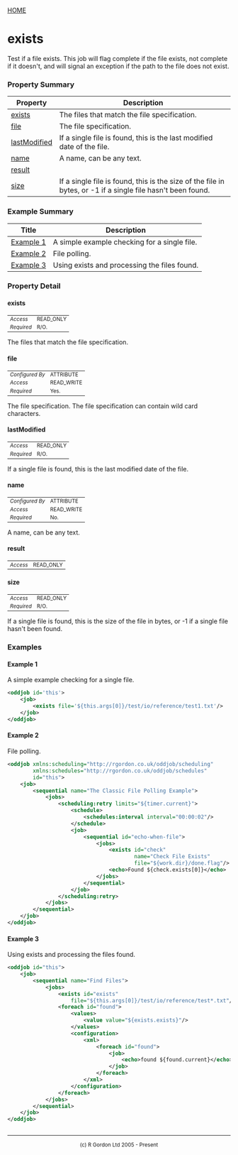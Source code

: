 [HOME](../../../README.md)
# exists

Test if a file exists. This job will flag
complete if the file exists, not complete if it doesn't, and
will signal an exception if the path to the file does not exist.

### Property Summary

| Property | Description |
| -------- | ----------- |
| [exists](#propertyexists) | The files that match the file specification. | 
| [file](#propertyfile) | The file specification. | 
| [lastModified](#propertylastModified) | If a single file is found, this is the last modified date of the file. | 
| [name](#propertyname) | A name, can be any text. | 
| [result](#propertyresult) |  | 
| [size](#propertysize) | If a single file is found, this is the size of the file in bytes, or -1 if a single file hasn't been found. | 


### Example Summary

| Title | Description |
| ----- | ----------- |
| [Example 1](#example1) | A simple example checking for a single file. |
| [Example 2](#example2) | File polling. |
| [Example 3](#example3) | Using exists and processing the files found. |


### Property Detail
#### exists <a name="propertyexists"></a>

<table style='font-size:smaller'>
      <tr><td><i>Access</i></td><td>READ_ONLY</td></tr>
      <tr><td><i>Required</i></td><td>R/O.</td></tr>
</table>

The files that match the file specification.

#### file <a name="propertyfile"></a>

<table style='font-size:smaller'>
      <tr><td><i>Configured By</i></td><td>ATTRIBUTE</td></tr>
      <tr><td><i>Access</i></td><td>READ_WRITE</td></tr>
      <tr><td><i>Required</i></td><td>Yes.</td></tr>
</table>

The file specification. The file specification
can contain wild card characters.

#### lastModified <a name="propertylastModified"></a>

<table style='font-size:smaller'>
      <tr><td><i>Access</i></td><td>READ_ONLY</td></tr>
      <tr><td><i>Required</i></td><td>R/O.</td></tr>
</table>

If a single file is found, this is the last
modified date of the file.

#### name <a name="propertyname"></a>

<table style='font-size:smaller'>
      <tr><td><i>Configured By</i></td><td>ATTRIBUTE</td></tr>
      <tr><td><i>Access</i></td><td>READ_WRITE</td></tr>
      <tr><td><i>Required</i></td><td>No.</td></tr>
</table>

A name, can be any text.

#### result <a name="propertyresult"></a>

<table style='font-size:smaller'>
      <tr><td><i>Access</i></td><td>READ_ONLY</td></tr>
</table>



#### size <a name="propertysize"></a>

<table style='font-size:smaller'>
      <tr><td><i>Access</i></td><td>READ_ONLY</td></tr>
      <tr><td><i>Required</i></td><td>R/O.</td></tr>
</table>

If a single file is found, this is the size
of the file in bytes, or -1 if a single file hasn't been found.


### Examples
#### Example 1 <a name="example1"></a>

A simple example checking for a single file.

```xml
<oddjob id='this'>
    <job>
        <exists file='${this.args[0]}/test/io/reference/test1.txt'/>
    </job>
</oddjob>

```


#### Example 2 <a name="example2"></a>

File polling.

```xml
<oddjob xmlns:scheduling="http://rgordon.co.uk/oddjob/scheduling"
        xmlns:schedules="http://rgordon.co.uk/oddjob/schedules"
        id="this">
    <job>
        <sequential name="The Classic File Polling Example">
            <jobs>
                <scheduling:retry limits="${timer.current}">
                    <schedule>
                        <schedules:interval interval="00:00:02"/>
                    </schedule>
                    <job>
                        <sequential id="echo-when-file">
                            <jobs>
                                <exists id="check"
                                        name="Check File Exists"
                                        file="${work.dir}/done.flag"/>
                                <echo>Found ${check.exists[0]}</echo>
                            </jobs>
                        </sequential>
                    </job>
                </scheduling:retry>
            </jobs>
        </sequential>
    </job>
</oddjob>

```


#### Example 3 <a name="example3"></a>

Using exists and processing the files found.

```xml
<oddjob id="this">
    <job>
        <sequential name="Find Files">
            <jobs>
                <exists id="exists"
                    file="${this.args[0]}/test/io/reference/test*.txt"/>
                <foreach id="found">
                    <values>
                        <value value="${exists.exists}"/>
                    </values>
                    <configuration>
                        <xml>
                            <foreach id="found">
                                <job>
                                    <echo>found ${found.current}</echo>
                                </job>
                            </foreach>
                        </xml>
                    </configuration>
                </foreach>
            </jobs>
        </sequential>
    </job>
</oddjob>



```



-----------------------

<div style='font-size: smaller; text-align: center;'>(c) R Gordon Ltd 2005 - Present</div>
